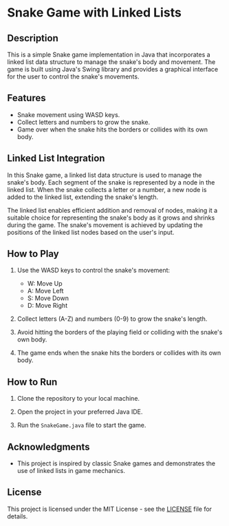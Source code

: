 # Snake Game with Linked Lists

## Description

This is a simple Snake game implementation in Java that incorporates a linked list data structure to manage the snake's body and movement. The game is built using Java's Swing library and provides a graphical interface for the user to control the snake's movements.

## Features

- Snake movement using WASD keys.
- Collect letters and numbers to grow the snake.
- Game over when the snake hits the borders or collides with its own body.

## Linked List Integration

In this Snake game, a linked list data structure is used to manage the snake's body. Each segment of the snake is represented by a node in the linked list. When the snake collects a letter or a number, a new node is added to the linked list, extending the snake's length.

The linked list enables efficient addition and removal of nodes, making it a suitable choice for representing the snake's body as it grows and shrinks during the game. The snake's movement is achieved by updating the positions of the linked list nodes based on the user's input.

## How to Play

1. Use the WASD keys to control the snake's movement:
   - W: Move Up
   - A: Move Left
   - S: Move Down
   - D: Move Right

2. Collect letters (A-Z) and numbers (0-9) to grow the snake's length.

3. Avoid hitting the borders of the playing field or colliding with the snake's own body.

4. The game ends when the snake hits the borders or collides with its own body.

## How to Run

1. Clone the repository to your local machine.

2. Open the project in your preferred Java IDE.

3. Run the `SnakeGame.java` file to start the game.

## Acknowledgments

- This project is inspired by classic Snake games and demonstrates the use of linked lists in game mechanics.

## License

This project is licensed under the MIT License - see the [LICENSE](LICENSE) file for details.
